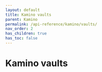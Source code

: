 ```yaml
---
layout: default
title: Kamino vaults
parent: Kamino
permalink: /api-reference/kamino/vaults/
nav_order: 2
has_children: true
has_toc: false
---
```

# Kamino vaults